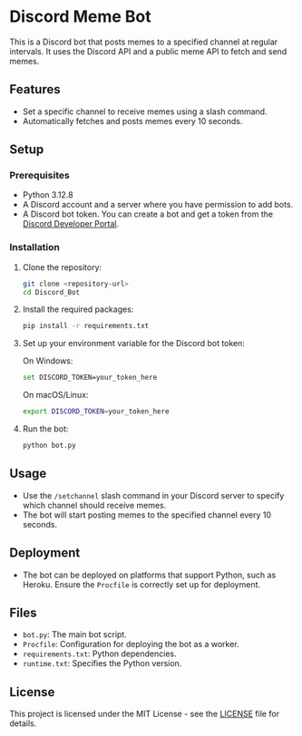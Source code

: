 # Discord Meme Bot

This is a Discord bot that posts memes to a specified channel at regular intervals. It uses the Discord API and a public meme API to fetch and send memes.

## Features

- Set a specific channel to receive memes using a slash command.
- Automatically fetches and posts memes every 10 seconds.

## Setup

### Prerequisites

- Python 3.12.8
- A Discord account and a server where you have permission to add bots.
- A Discord bot token. You can create a bot and get a token from the [Discord Developer Portal](https://discord.com/developers/applications).

### Installation

1. Clone the repository:

   ```bash
   git clone <repository-url>
   cd Discord_Bot
   ```

2. Install the required packages:

   ```bash
   pip install -r requirements.txt
   ```

3. Set up your environment variable for the Discord bot token:

   On Windows:
   ```bash
   set DISCORD_TOKEN=your_token_here
   ```

   On macOS/Linux:
   ```bash
   export DISCORD_TOKEN=your_token_here
   ```

4. Run the bot:

   ```bash
   python bot.py
   ```

## Usage

- Use the `/setchannel` slash command in your Discord server to specify which channel should receive memes.
- The bot will start posting memes to the specified channel every 10 seconds.

## Deployment

- The bot can be deployed on platforms that support Python, such as Heroku. Ensure the `Procfile` is correctly set up for deployment.

## Files

- `bot.py`: The main bot script.
- `Procfile`: Configuration for deploying the bot as a worker.
- `requirements.txt`: Python dependencies.
- `runtime.txt`: Specifies the Python version.

## License

This project is licensed under the MIT License - see the [LICENSE](LICENSE) file for details. 
